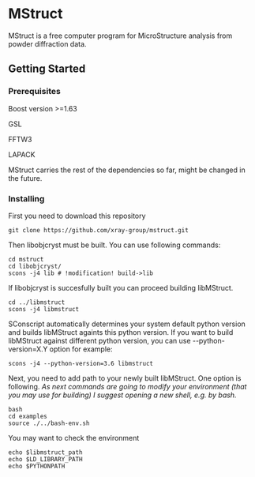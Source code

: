 # MStruct
MStruct is a free computer program for MicroStructure analysis from powder diffraction data. 
## Getting Started

### Prerequisites
Boost version >=1.63

GSL

FFTW3

LAPACK

MStruct carries the rest of the dependencies so far, might be changed in the future.

### Installing
First you need to download this repository
```
git clone https://github.com/xray-group/mstruct.git
```
Then libobjcryst must be built. You can use following commands:
```
cd mstruct
cd libobjcryst/
scons -j4 lib # !modification! build->lib

```
If libobjcryst is succesfully built you can proceed building libMStruct.
```
cd ../libmstruct
scons -j4 libmstruct
```
SConscript automatically determines your system default python version and builds libMStruct againts this python version. If you want to build libMStruct against different python version, you can use --python-version=X.Y option for example:
```
scons -j4 --python-version=3.6 libmstruct
```
Next, you need to add path to your newly built libMStruct. One option is following.
*As next commands are going to modify your environment (that you may use for 
building) I suggest opening a new shell, e.g. by bash.*

```
bash
cd examples
source ./../bash-env.sh

```
You may want to check the environment

```
echo $libmstruct_path
echo $LD_LIBRARY_PATH
echo $PYTHONPATH
```

